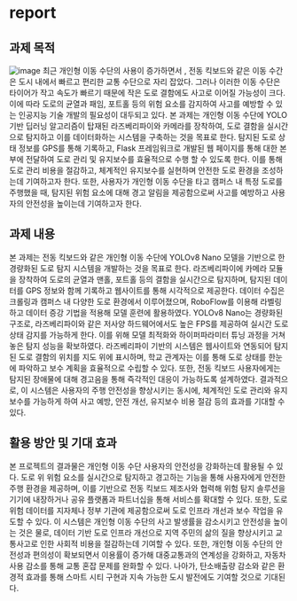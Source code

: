 # report

## 과제 목적
![image](https://github.com/user-attachments/assets/85819654-41d0-475c-b42f-190ede6b4ed5)
최근 개인형 이동 수단의 사용이 증가하면서 , 전동 킥보드와 같은 이동 수간은 도시 내에서 빠르고 편리한 교통 수단으로 자리 잡았다. 그러나 이러한 이동 수단은 타이어가 작고 속도가 빠르기 때문에 작은 도로 결함에도 사고로 이어질 가능성이 크다. 이에 따라 도로의 균열과 패임, 포트홀 등의 위험 요소를 감지하여 사고를 예방할 수 있는 인공지능 기술 개발의 필요성이 대두되고 있다. 본 과제는 개인형 이동 수단에 YOLO 기반 딥러닝 알고리즘이 탑재된 라즈베리파이와 카메라를 장착하여, 도로 결함을 실시간으로 탐지하고 이를 데이터화하는 시스템을 구축하는 것을 목표로 한다. 탐지된 도로 상태 정보를 GPS를 통해 기록하고, Flask 프레임워크로 개발된 웹 페이지를 통해 대한 본부에 전달하여 도로 관리 및 유지보수를 효율적으로 수행 할 수 있도록 한다. 이를 통해 도로 관리 비용을 절감하고, 체계적인 유지보수를 실현하며 안전한 도로 환경을 조성하는데 기여하고자 한다. 또한, 사용자가 개인형 이동 수단을 타고 캠퍼스 내 특정 도로를 주행했을 때, 탐지된 위험 요소에 대해 경고 알림을 제공함으로써 사고를 예방하고 사용자의 안전성을 높이는데 기여하고자 한다.


## 과제 내용
본 과제는 전동 킥보드와 같은 개인형 이동 수단에 YOLOv8 Nano 모델을 기반으로 한 경량화된 도로 탐지 시스템을 개발하는 것을 목표로 한다. 라즈베리파이에 카메라 모듈을 장착하여 도로의 균열과 맨홀, 포트홀 등의 결함을 실시간으로 탐지하며, 탐지된 데이터를 GPS 정보와 함께 기록하고 웹사이트를 통해 시각적으로 제공한다. 데이터 수집은 크롤링과 캠퍼스 내 다양한 도로 환경에서 이루어졌으며, RoboFlow를 이용해 라벨링하고 데이터 증강 기법을 적용해 모델 훈련에 활용하였다. YOLOv8 Nano는 경량화된 구조로, 라즈베리파이와 같은 저사양 하드웨어에서도 높은 FPS를 제공하여 실시간 도로 상태 감지를 가능하게 한다. 이를 위해 모델 최적화와 하이퍼파라미터 튜닝 과정을 거쳐 놓은 탐지 성능을 확보하였다. 라즈베리파이 기반의 시스템은 웹사이트와 연동되어 탐지된 도로 결함의 위치를 지도 위에 표시하며, 학교 관계자는 이를 통해 도로 상태를 한눈에 파악하고 보수 계획을 효율적으로 수립할 수 있다. 또한, 전동 킥보드 사용자에게는 탐지된 장애물에 대해 경고음을 통해 즉각적인 대응이 가능하도록 설계하였다. 결과적으로, 이 시스템은 사용자의 주행 안전성을 향상시키는 동시에, 체계적인 도로 관리와 유지보수를 가능하게 하여 사고 예방, 안전 개선, 유지보수 비용 절감 등의 효과를 기대할 수 있다.


## 활용 방안 및 기대 효과
본 프로젝트의 결과물은 개인형 이동 수단 사용자의 안전성을 강화하는데 활용될 수 있다. 도로 위 위험 요소를 실시간으로 탐지하고 경고하는 기능을 통해 사용자에게 안전한 주행 환경을 제공하며, 이를 기반으로 전동 킥보드 제조사와 협력해 위험 탐지 솔루션을 기기에 내장하거나 공유 플랫폼과 파트너십을 통해 서비스를 확대할 수 있다. 또한, 도로 위험 데이터를 지자체나 정부 기관에 제공함으로써 도로 인프라 개선과 보수 작업을 유도할 수 있다. 이 시스템은 개인형 이동 수단의 사고 발생률을 감소시키고 안전성을 높이는 것은 물로, 데이터 기반 도로 인프라 개선으로 지역 주민의 삶의 질을 향상시키고 교통사고로 인한 사회적 비용을 절감하는데 기여할 수 있다. 또한, 개인형 이동 수단의 안전성과 편의성이 확보되면서 이용률이 증가해 대중교통과의 연계성을 강화하고, 자동차 사용 감소를 통해 교통 혼잡 문제를 완화할 수 있다. 나아가, 탄소배출량 감소와 같은 환경적 효과를 통해 스마트 시티 구현과 지속 가능한 도시 발전에도 기여할 것으로 기대된다.


